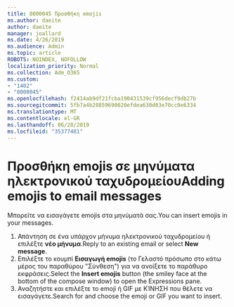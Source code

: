```yaml
---
title: 8000045 Προσθήκη emojis
ms.author: daeite
author: daeite
manager: joallard
ms.date: 4/26/2019
ms.audience: Admin
ms.topic: article
ROBOTS: NOINDEX, NOFOLLOW
localization_priority: Normal
ms.collection: Adm_O365
ms.custom:
- "1402"
- "8000045"
ms.openlocfilehash: f2414ab9df21fcba190431539cf956decf9db27b
ms.sourcegitcommit: 5fb7a4b28859690020efdea630d03e70cc0e6334
ms.translationtype: MT
ms.contentlocale: el-GR
ms.lasthandoff: 06/28/2019
ms.locfileid: "35377481"
---
```

# <a name="adding-emojis-to-email-messages"></a><span data-ttu-id="0d5dd-102">Προσθήκη emojis σε μηνύματα ηλεκτρονικού ταχυδρομείου</span><span class="sxs-lookup"><span data-stu-id="0d5dd-102">Adding emojis to email messages</span></span>

<span data-ttu-id="0d5dd-103">Μπορείτε να εισαγάγετε emojis στα μηνύματά σας.</span><span class="sxs-lookup"><span data-stu-id="0d5dd-103">You can insert emojis in your messages.</span></span>

1. <span data-ttu-id="0d5dd-104">Απάντηση σε ένα υπάρχον μήνυμα ηλεκτρονικού ταχυδρομείου ή επιλέξτε **νέο μήνυμα**.</span><span class="sxs-lookup"><span data-stu-id="0d5dd-104">Reply to an existing email or select **New message**.</span></span>
1. <span data-ttu-id="0d5dd-105">Επιλέξτε το κουμπί **Εισαγωγή emojis** (το Γελαστό πρόσωπο στο κάτω μέρος του παραθύρου "Σύνθεση") για να ανοίξετε το παράθυρο εκφράσεις.</span><span class="sxs-lookup"><span data-stu-id="0d5dd-105">Select the **Insert emojis** button (the smiley face at the bottom of the compose window) to open the Expressions pane.</span></span>
1. <span data-ttu-id="0d5dd-106">Αναζητήστε και επιλέξτε το emoji ή GIF με ΚΊΝΗΣΗ που θέλετε να εισαγάγετε.</span><span class="sxs-lookup"><span data-stu-id="0d5dd-106">Search for and choose the emoji or GIF you want to insert.</span></span>